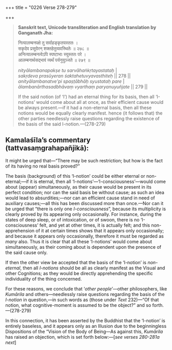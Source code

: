 +++
title = "0226 Verse 278-279"

+++
> **Sanskrit text, Unicode transliteration and English translation by Ganganath Jha:** 
>
> नित्यालम्बनपक्षे तु सर्वाहङ्कृतयस्ततः ।  
> सकृदेव प्रसूयेरन् शक्तहेतुव्यवस्थितेः ॥ २७८ ॥  
> अनित्यालम्बनत्वेऽपि स्पष्टाभाः स्युस्ततः परे ।  
> आलम्बनार्थसद्भावं व्यर्थं पर्यनुयुञ्जते ॥ २७९ ॥ 
>
> *nityālambanapakṣe tu sarvāhaṅkṛtayastataḥ* \|  
> *sakṛdeva prasūyeran śaktahetuvyavasthiteḥ* \|\| 278 \|\|  
> *anityālambanatve'pi spaṣṭābhāḥ syustataḥ pare* \|  
> *ālambanārthasadbhāvaṃ vyarthaṃ paryanuyuñjate* \|\| 279 \|\| 
>
> If the said notion (of ‘I’) had an eternal thing for its basis, then all ‘I-notions’ would come about all at once, as their efficient cause would be always present.—if it had a non-eternal basis, then all these notions would be equally clearly manifest. hence (it follows that) the other parties needlessly raise questions regarding the existence of the basis of the said I-notion.—(278-279)



## Kamalaśīla’s commentary (tattvasaṃgrahapañjikā):

It might be urged that—“There may be such restriction; but how is the fact of its having no real basis proved?”

The basis (background) of this ‘I-notion’ could be either eternal or non-eternal;—if it is eternal, then all ‘I-notions’—‘I-consciousness’—would come about (appear) simultaneously, as their cause would be present in its perfect condition; nor can the said basis be without cause; as such an idea would lead to absurdities;—nor can an efficient cause stand in need of auxiliary causes;—all this has been discussed more than once.—Nor can it be urged that “there is only one *I-consciousness*”, because its multiplicity is clearly proved by its appearing only occasionally. For instance, during the states of deep sleep, or of intoxication, or of swoon, there is no ‘I-consciousness’ felt, and yet at other times, it is actually felt; and this non-apprehension of it at certain times shows that it appears only occasionally; and because it appears only occasionally, therefore it must be regarded as *many* also. Thus it is clear that all these ‘I-notions’ would come about simultaneously, as their coming about is dependent upon the presence of the said cause only.

If then the other view be accepted that the basis of the ‘I-notion’ is *non-eternal*, then all *I-notions* should be all as clearly manifest as the Visual and other Cognitions; as they would be directly apprehending the specific individuality of the thing concerned.

For these reasons, we conclude that ‘*other people*’—other philosophers, like *Kumārila* and others—needlessly raise questions regarding the basis of the *I-notion* in question,—in such words as (those under *Text* 232)—“Of that notion, what cognitive-moment is assumed to be the object?” and so forth.—(278-279)

In this connection, it has been asserted by the Buddhist that the ‘I-notion’ is entirely baseless, and it appears only as an Illusion due to the beginningless Dispositions of the “Vision of the Body of Being—As against this, *Kumārila* has raised an objection, which is set forth below:—[*see verses 280-281a next*]


